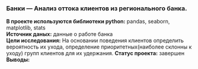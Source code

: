 ### Банки — Анализ оттока клиентов из регионального банка. 
**В проекте используются библиотеки python:** pandas, seaborn, matplotlib, stats\
**Источник даных:** данные о работе банка \
**Цели исследования:** На основании поведения клиентов определить вероятность их ухода, определение приоритетных(наиболее склонны к уходу) групп клиентов для их удержания.
**Статус проекта:** завершен\
**Выводы:**
